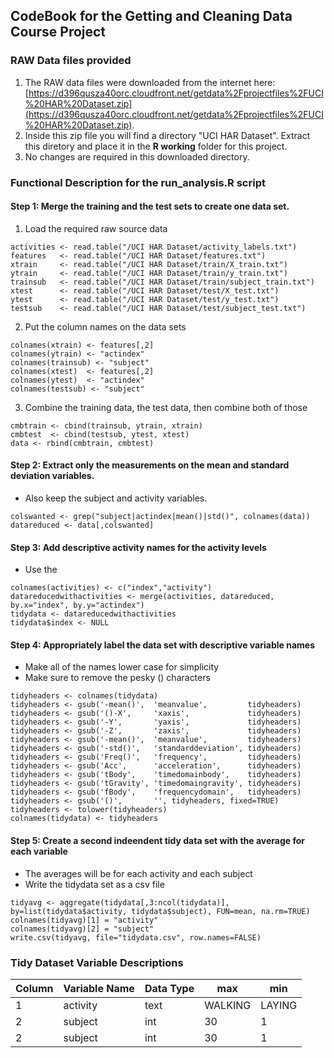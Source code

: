 ## CodeBook for the Getting and Cleaning Data Course Project 




### RAW Data files provided  
1. The RAW data files were downloaded from the internet here:
[https://d396qusza40orc.cloudfront.net/getdata%2Fprojectfiles%2FUCI%20HAR%20Dataset.zip](https://d396qusza40orc.cloudfront.net/getdata%2Fprojectfiles%2FUCI%20HAR%20Dataset.zip).
2. Inside this zip file you will find a directory "UCI HAR Dataset".  Extract this diretory and place it in the **R working** folder for this project.
3. No changes are required in this downloaded directory.


### Functional Description for the **run_analysis.R** script


#### Step 1: Merge the training and the test sets to create one data set.
1. Load the required raw source data
```
activities <- read.table("/UCI HAR Dataset/activity_labels.txt")
features   <- read.table("/UCI HAR Dataset/features.txt")
xtrain     <- read.table("/UCI HAR Dataset/train/X_train.txt")
ytrain     <- read.table("/UCI HAR Dataset/train/y_train.txt")
trainsub   <- read.table("/UCI HAR Dataset/train/subject_train.txt")
xtest      <- read.table("/UCI HAR Dataset/test/X_test.txt")
ytest      <- read.table("/UCI HAR Dataset/test/y_test.txt")
testsub    <- read.table("/UCI HAR Dataset/test/subject_test.txt")
```    
2. Put the column names on the data sets
```
colnames(xtrain) <- features[,2]
colnames(ytrain) <- "actindex"
colnames(trainsub) <- "subject"
colnames(xtest)  <- features[,2]
colnames(ytest)  <- "actindex"
colnames(testsub) <- "subject"
```
3. Combine the training data, the test data, then combine both of those
```
cmbtrain <- cbind(trainsub, ytrain, xtrain)
cmbtest  <- cbind(testsub, ytest, xtest)
data <- rbind(cmbtrain, cmbtest)
```

#### Step 2: Extract only the measurements on the mean and standard deviation variables. 
- Also keep the subject and activity variables.    
```
colswanted <- grep("subject|actindex|mean()|std()", colnames(data))
datareduced <- data[,colswanted]
```

#### Step 3: Add descriptive activity names for the activity levels
- Use the 
```
colnames(activities) <- c("index","activity")
datareducedwithactivities <- merge(activities, datareduced, by.x="index", by.y="actindex")
tidydata <- datareducedwithactivities
tidydata$index <- NULL
```

#### Step 4: Appropriately label the data set with descriptive variable names
- Make all of the names lower case for simplicity
- Make sure to remove the pesky () characters
```
tidyheaders <- colnames(tidydata)
tidyheaders <- gsub('-mean()',  'meanvalue',         tidyheaders)
tidyheaders <- gsub('()-X',     'xaxis',             tidyheaders)
tidyheaders <- gsub('-Y',       'yaxis',             tidyheaders)
tidyheaders <- gsub('-Z',       'zaxis',             tidyheaders)
tidyheaders <- gsub('-mean()',  'meanvalue',         tidyheaders)
tidyheaders <- gsub('-std()',   'standarddeviation', tidyheaders)
tidyheaders <- gsub('Freq()',   'frequency',         tidyheaders)
tidyheaders <- gsub('Acc',      'acceleration',      tidyheaders)
tidyheaders <- gsub('tBody',    'timedomainbody',    tidyheaders)
tidyheaders <- gsub('tGravity', 'timedomaingravity', tidyheaders)
tidyheaders <- gsub('fBody',    'frequencydomain',   tidyheaders)
tidyheaders <- gsub('()',       '', tidyheaders, fixed=TRUE)
tidyheaders <- tolower(tidyheaders)
colnames(tidydata) <- tidyheaders
```

#### Step 5: Create a second indeendent tidy data set with the average for each variable
- The averages will be for each activity and each subject
- Write the tidydata set as a csv file
```
tidyavg <- aggregate(tidydata[,3:ncol(tidydata)], by=list(tidydata$activity, tidydata$subject), FUN=mean, na.rm=TRUE)
colnames(tidyavg)[1] = "activity"
colnames(tidyavg)[2] = "subject"
write.csv(tidyavg, file="tidydata.csv", row.names=FALSE)
```


### Tidy Dataset Variable Descriptions ###

Column | Variable Name | Data Type | max | min
------ | ---------------------------------- | --------- | ---------- | ----------
1      | activity                          | text      | WALKING    | LAYING
2      | subject | int | 30 | 1
2      | subject | int | 30 | 1



 




